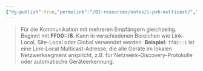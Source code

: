 ```yaml
---
{"dg-publish":true,"permalink":"/02-resources/notes/i-pv6-multicast/","tags":["netzwerk/ip/ipv6"],"noteIcon":"","updated":"2025-07-12T13:31:41.301+02:00"}
---
```


> Für die Kommunikation mit mehreren Empfängern gleichzeitig. Beginnt mit **FF00::/8**. Kann in verschiedenen Bereichen wie Link-Local, Site-Local oder Global verwendet werden. **Beispiel**: `ff02::1` ist eine Link-Local Multicast-Adresse, die alle Geräte im lokalen Netzwerksegment anspricht, z.B. für Netzwerk-Discovery-Protokolle oder automatische Geräteerkennung.
